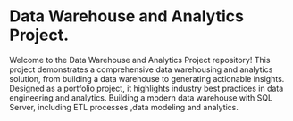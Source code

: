 # Data Warehouse and Analytics Project.
Welcome to the Data Warehouse and Analytics Project repository! 
This project demonstrates a comprehensive data warehousing and analytics solution, from building a data warehouse to generating actionable insights. Designed as a portfolio project, it highlights industry best practices in data engineering and analytics.
Building a modern data warehouse with SQL Server, including ETL processes ,data modeling and analytics.
